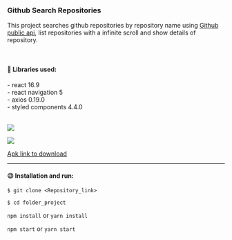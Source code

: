 <h3>Github Search Repositories </h3>


<p>This project searches github repositories by repository name using <a href="https://developer.github.com/v3/search/#search-repositories" target="_blank">Github public api</a>, list repositories with a infinite scroll and show details of repository.</p>

<br/>

<h4>🚀 Libraries used: </h4>
   - react 16.9<br>
   - react navigation 5<br>
   - axios 0.19.0<br>
   - styled components 4.4.0<br>

<br>

![](https://raw.githubusercontent.com/ymotse/react-native-git-search-repos/master/screenshots/screenshot.jpg)

![](https://github.com/ymotse/react-native-git-search-repos/blob/master/screenshots/github-search-repos.gif)

<a href="https://drive.google.com/file/d/1kqF9UsWk4b9JHqRJCO-cEPiFiu832yVa/view?usp=sharing">Apk link to download</a>


<hr/>

<h4>😉 Installation and run: </h4>

```$ git clone <Repository_link>```
<br>

```$ cd folder_project``` 
<br>

```npm install``` or ```yarn install```
<br>

```npm start``` or ```yarn start```
<br>

